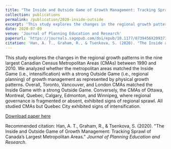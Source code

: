 ```yaml
---
title: "The Inside and Outside Game of Growth Management: Tracking Sprawl of Canada’s Largest Metropolitan Areas"
collection: publications
permalink: /publication/2020-inside-outside
excerpt: 'This study explores the changes in the regional growth patterns in the nine largest Canadian Census Metropolitan Areas (CMAs) between 1990 and 2010. We analyzed whether the metropolitan areas matched the Inside Game (i.e., intensification) with a strong Outside Game (i.e., regional planning) of growth management as represented by physical growth patterns. Overall, Toronto, Vancouver, and London CMAs matched the Inside Game with a strong Outside Game. Conversely, the CMAs of Ottawa, Montreal, Quebec, Calgary, Edmonton, and Winnipeg, where regional governance is fragmented or absent, exhibited signs of regional sprawl. All studied CMAs but Quebec City exhibited signs of intensification'
date: 2020-07-09
venue: 'Journal of Planning Education and Research'
paperurl: 'https://journals.sagepub.com/doi/epub/10.1177/0739456X20937335'
citation: 'Han, A. T., Graham, R., & Tsenkova, S. (2020). "The Inside and Outside Game of Growth Management: Tracking Sprawl of Canada’s Largest Metropolitan Areas." <i>Journal of Planning Education and Research</i>.'
---
```


This study explores the changes in the regional growth patterns in the nine largest Canadian Census Metropolitan Areas (CMAs) between 1990 and 2010. We analyzed whether the metropolitan areas matched the Inside Game (i.e., intensification) with a strong Outside Game (i.e., regional planning) of growth management as represented by physical growth patterns. Overall, Toronto, Vancouver, and London CMAs matched the Inside Game with a strong Outside Game. Conversely, the CMAs of Ottawa, Montreal, Quebec, Calgary, Edmonton, and Winnipeg, where regional governance is fragmented or absent, exhibited signs of regional sprawl. All studied CMAs but Quebec City exhibited signs of intensification.

[Download paper here](https://journals.sagepub.com/doi/epub/10.1177/0739456X20937335)

Recommended citation: Han, A. T., Graham, R., & Tsenkova, S. (2020). "The Inside and Outside Game of Growth Management: Tracking Sprawl of Canada’s Largest Metropolitan Areas." <i>Journal of Planning Education and Research</i>.
